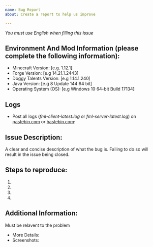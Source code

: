 ```yaml
---
name: Bug Report
about: Create a report to help us improve

---
```


*You must use English when filling this issue*

## Environment And Mod Information (please complete the following information):
* Minecraft Version: [e.g. 1.12.1]
* Forge Version: [e.g 14.21.1.2443]
* Doggy Talents Version: [e.g  1.14.1.240]
* Java Version: [e.g 8 Update 144 64 bit]
* Operating System (OS): [e.g Windows 10 64-bit Build 17134]

## Logs
- Post all logs (*fml-client-latest.log* or *fml-server-latest.log*) on [pastebin.com](pastebin.com) or [hastebin.com](hastebin.com): 

## Issue Description:
A clear and concise description of what the bug is. Failing to do so will result in the issue being closed.


## Steps to reproduce:
1. 
2. 
3. 
4.

## Additional Information:
Must be relavent to the problem 
- More Details: 
- Screenshots:
